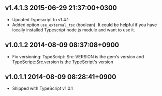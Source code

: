 ## v1.4.1.3 2015-06-29 21:37:00+0300
* Updated Typescript to v1.4.1
* Added option `use_external_tsc` (boolean). It could be helpful if you have locally installed Typescript node.js module and want to use it.

## v1.0.1.2 2014-08-09 08:37:08+0900

* Fix versioning: TypeScript::Src::VERSION is the gem's version
  and TypeScript::Src.version is the TypeScript's version

## v1.0.1.1 2014-08-09 08:28:41+0900

* Shipped with TypeScript v1.0.1


